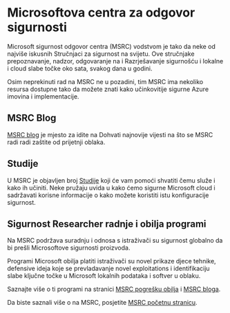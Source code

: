 <properties
   pageTitle="Microsoftova centra za sigurnost odgovor | Microsoft Azure"
   description="Članak sadrži curated popis resursa za Microsoft centar za sigurnost odgovor (MSRC) koje je moguće koristiti da biste dobili dodatne informacije o MSRC prakse i preporuke."
   services="security"
   documentationCenter="na"
   authors="TomShinder"
   manager="StevenPo"
   editor="TomSh"/>

<tags
   ms.service="security"
   ms.devlang="na"
   ms.topic="article"
   ms.tgt_pltfrm="na"
   ms.workload="na"
   ms.date="10/18/2016"
   ms.author="yurid"/>

# <a name="microsoft-security-response-center"></a>Microsoftova centra za odgovor sigurnosti

Microsoft sigurnost odgovor centra (MSRC) vodstvom je tako da neke od najviše iskusnih Stručnjaci za sigurnost na svijetu. Ove stručnjake prepoznavanje, nadzor, odgovaranje na i Razrješavanje sigurnošću i lokalne i cloud slabe točke oko sata, svakog dana u godini.

Osim neprekinuti rad na MSRC ne u pozadini, tim MSRC ima nekoliko resursa dostupne tako da možete znati kako učinkovitije sigurne Azure imovina i implementacije.

## <a name="the-msrc-blog"></a>MSRC Blog

[MSRC blog](https://blogs.technet.microsoft.com/msrc/) je mjesto za idite na Dohvati najnovije vijesti na što se MSRC radi radi zaštite od prijetnji oblaka.
 
## <a name="white-papers"></a>Studije

U MSRC je objavljen broj [Studije](https://technet.microsoft.com/library/bb969102.aspx) koji će vam pomoći shvatiti čemu služe i kako ih učiniti. Neke pružaju uvida u kako ćemo sigurne Microsoft cloud i sadržavati korisne informacije o kako možete koristiti istu konfiguracije sigurnost.
 
## <a name="security-researcher-engagement-and-bounty-programs"></a>Sigurnost Researcher radnje i obilja programi

Na MSRC podržava suradnju i odnosa s istraživači su sigurnost globalno da bi prešli Microsoftove sigurnosti proizvoda.

Programi Microsoft obilja platiti istraživači su novel prikaze djece tehnike, defensive ideja koje se prevladavanje novel exploitations i identifikaciju slabe ključne točke u Microsoft lokalnih podataka i softver u oblaku.
 
Saznajte više o ti programi na stranici [MSRC pogrešku obilja](https://technet.microsoft.com/security/dn425036) i [MSRC bloga](https://blogs.technet.microsoft.com/msrc/).

Da biste saznali više o na MSRC, posjetite [MSRC početnu stranicu](https://technet.microsoft.com/library/dn440717.aspx).
